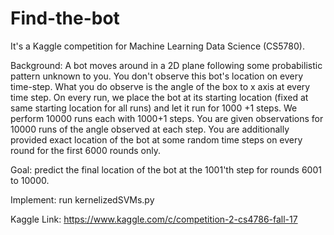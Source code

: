 # Find-the-bot
It's a Kaggle competition for Machine Learning Data Science (CS5780).

Background: A bot moves around in a 2D plane following some probabilistic pattern unknown to you. You don't observe this bot's location on every time-step. What you do observe is the angle of the box to x axis at every time step. On every run, we place the bot at its starting location (fixed at same starting location for all runs) and let it run for 1000 +1 steps. We perform 10000 runs each with 1000+1 steps.
You are given observations for 10000 runs of the angle observed at each step. You are additionally provided exact location of the bot at some random time steps on every round for the first 6000 rounds only.

Goal:  predict the final location of the bot at the 1001'th step for rounds 6001 to 10000.

Implement: run kernelizedSVMs.py

Kaggle Link: https://www.kaggle.com/c/competition-2-cs4786-fall-17
